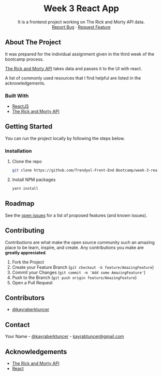 <!-- PROJECT LOGO -->
<p align="center">
  <h1 align="center">Week 3 React App</h1>
  <p align="center">
    It is a frontend project working on The Rick and Morty API data.
    <br />
    <a href="https://github.com/Trendyol-Front-End-Bootcamp/week-3-react-kayra-berk-tuncer/issues">Report Bug</a>
    ·
    <a href="https://github.com/Trendyol-Front-End-Bootcamp/week-3-react-kayra-berk-tuncer/issues">Request Feature</a>
  </p>
</p>

<!-- ABOUT THE PROJECT -->
## About The Project

It was prepared for the individual assignment given in the third week of the bootcamp process.

[The Rick and Morty API](https://rickandmortyapi.com/) takes data and passes it to the UI with react.

A list of commonly used resources that I find helpful are listed in the acknowledgements.

### Built With

* [ReactJS](https://reactjs.org/)
* [The Rick and Morty API](https://rickandmortyapi.com/)

<!-- GETTING STARTED -->
## Getting Started

You can run the project locally by following the steps below.

### Installation

1. Clone the repo
   ```sh
   git clone https://github.com/Trendyol-Front-End-Bootcamp/week-3-react-kayra-berk-tuncer.git
   ```
2. Install NPM packages
   ```sh
   yarn install
   ```

<!-- ROADMAP -->
## Roadmap

See the [open issues](https://github.com/Trendyol-Front-End-Bootcamp/week-3-react-kayra-berk-tuncer/issues) for a list of proposed features (and known issues).

<!-- CONTRIBUTING -->
## Contributing

Contributions are what make the open source community such an amazing place to be learn, inspire, and create. Any contributions you make are **greatly appreciated**.

1. Fork the Project
2. Create your Feature Branch (`git checkout -b feature/AmazingFeature`)
3. Commit your Changes (`git commit -m 'Add some AmazingFeature'`)
4. Push to the Branch (`git push origin feature/AmazingFeature`)
5. Open a Pull Request

## Contributors

- [@kayraberktuncer](https://github.com/kayraberktuncer)

<!-- CONTACT -->
## Contact

Your Name - [@kayraberktuncer](https://twitter.com/kayraberktuncer) - [kayrabtuncer@gmail.com](mailto://kayrabtuncer@gmail.com)

<!-- ACKNOWLEDGEMENTS -->
## Acknowledgements
* [The Rick and Morty API](https://rickandmortyapi.com/)
* [React](https://reactjs.org/)

